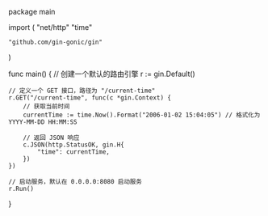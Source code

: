 package main

import (
	"net/http"
	"time"

	"github.com/gin-gonic/gin"
)

func main() {
	// 创建一个默认的路由引擎
	r := gin.Default()

	// 定义一个 GET 接口，路径为 "/current-time"
	r.GET("/current-time", func(c *gin.Context) {
		// 获取当前时间
		currentTime := time.Now().Format("2006-01-02 15:04:05") // 格式化为 YYYY-MM-DD HH:MM:SS

		// 返回 JSON 响应
		c.JSON(http.StatusOK, gin.H{
			"time": currentTime,
		})
	})

	// 启动服务，默认在 0.0.0.0:8080 启动服务
	r.Run()

}
